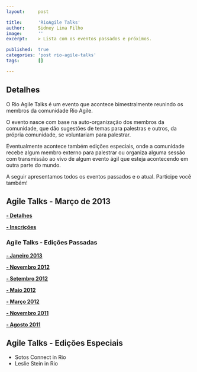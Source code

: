 ```yaml
---
layout:     post

title:      'RioAgile Talks'
author:     Sidney Lima Filho
image:      ''
excerpt:    > Lista com os eventos passados e próximos.

published:  true
categories: 'post rio-agile-talks'
tags:       []

---
```


## Detalhes

O Rio Agile Talks é um evento que acontece bimestralmente reunindo os membros da comunidade Rio Agile. 

O evento nasce com base na auto-organização dos membros da comunidade, que dão sugestões de temas para palestras e outros, da própria comunidade, se voluntariam para palestrar.

Eventualmente acontece também edições especiais, onde a comunidade recebe algum membro externo para palestrar ou organiza alguma sessão com transmissão ao vivo de algum evento ágil que esteja acontecendo em outra parte do mundo.

A seguir apresentamos todos os eventos passados e o atual. Participe você também!

## Agile Talks - Março de 2013

**<a href="agiletalks_2013_03.html"> - Detalhes</a>**

**<a href="http://rioagiletalks-eorg.eventbrite.com/#"> - Inscrições</a>**

### Agile Talks - Edições Passadas

**<a href="agiletalks_2013_01.html"> - Janeiro 2013</a>**

**<a href="agiletalks_2012_11.html"> - Novembro 2012</a>**

**<a href="agiletalks_2012_09.html"> - Setembro 2012</a>**

**<a href="agiletalks_2012_05.html"> - Maio 2012</a>**

**<a href="agiletalks_2012_03.html"> - Março 2012</a>**

**<a href="agiletalks_2011_11.html"> - Novembro 2011</a>**

**<a href="agiletalks_2011_08.html"> - Agosto 2011</a>**

## Agile Talks - Edições Especiais

- Sotos Connect in Rio
- Leslie Stein in Rio

